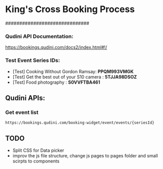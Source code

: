 # King's Cross Booking Process
##############################

### Qudini API Documentation:
https://bookings.qudini.com/docs2/index.html#!/

### Test Event Series IDs:
- [Test] Cooking Without Gordon Ramsay: **PPQM993VMGK**
- [Test] Get the best out of your S10 camera : **5TJJA98DSOZ**
- [Test] Food photography : **S0VVFTBA461**

## Qudini APIs:

### Get event list
```https://bookings.qudini.com/booking-widget/event/events/{seriesId}```
## TODO

- Split CSS for Data picker
- improv the js file structure, change js pages to pages folder and small scirpts to components

